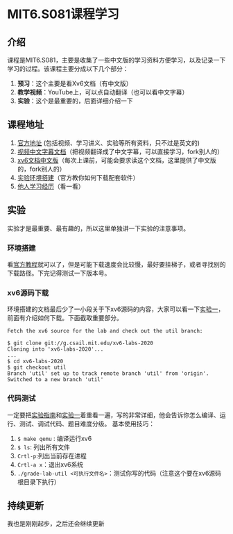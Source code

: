 # MIT6.S081课程学习

## 介绍
课程是MIT6.S081，主要是收集了一些中文版的学习资料方便学习，以及记录一下学习的过程。该课程主要分成以下几个部分：
1. **预习**：这个主要是看Xv6文档（有中文版）
2. **教学视频**：YouTube上，可以点自动翻译（也可以看中文字幕）
3. **实验**：这个是最重要的，后面详细介绍一下

## 课程地址
1. [官方地址](https://pdos.csail.mit.edu/6.828/2020/schedule.html) (包括视频、学习讲义、实验等所有资料，只不过是英文的)
2. [视频中文字幕文档](https://github.com/OperatingSystemI/MIT.6.S081/tree/main/MIT6.S081课程中文字幕)（把视频翻译成了中文字幕，可以直接学习，fork别人的）
3. [xv6文档中文版](https://github.com/OperatingSystemI/MIT.6.S081/tree/main/xv6-chinese)（每次上课前，可能会要求读这个文档，这里提供了中文版的，fork别人的）
4. [实验环境搭建](https://pdos.csail.mit.edu/6.828/2020/tools.html)（官方教你如何下载配套软件）
5. [他人学习经历](https://zhuanlan.zhihu.com/p/251366985?utm_source=ZHShareTargetIDMore&utm_medium=social&utm_oi=827541041199583232)（看一看）

## 实验
实验才是最重要、最有趣的，所以这里单独讲一下实验的注意事项。
### 环境搭建
看[官方教程](https://pdos.csail.mit.edu/6.828/2020/tools.html)就可以了，但是可能下载速度会比较慢，最好要挂梯子，或者寻找别的下载路径。下完记得测试一下版本号。

### xv6源码下载
环境搭建的文档最后少了一小段关于下xv6源码的内容，大家可以看一下[实验一](https://pdos.csail.mit.edu/6.828/2020/labs/util.html)，前面有介绍如何下载。下面截取重要部分。
```shell
Fetch the xv6 source for the lab and check out the util branch:

$ git clone git://g.csail.mit.edu/xv6-labs-2020
Cloning into 'xv6-labs-2020'...
...
$ cd xv6-labs-2020
$ git checkout util
Branch 'util' set up to track remote branch 'util' from 'origin'.
Switched to a new branch 'util'
```

### 代码测试
一定要把[实验指南](https://pdos.csail.mit.edu/6.828/2020/labs/guidance.html)和[实验一](https://pdos.csail.mit.edu/6.828/2020/labs/util.html)着重看一遍，写的非常详细，他会告诉你怎么编译、运行、测试、调试代码、题目难度分级。
基本使用技巧：
1. `$ make qemu` : 编译运行xv6
2. `$ ls`: 列出所有文件
3. `Crtl-p`:列出当前存在进程
4. `Crtl-a x`：退出xv6系统
5. `./grade-lab-util <可执行文件名>`：测试你写的代码（注意这个要在xv6源码根目录下执行）


## 持续更新
我也是刚刚起步，之后还会继续更新

